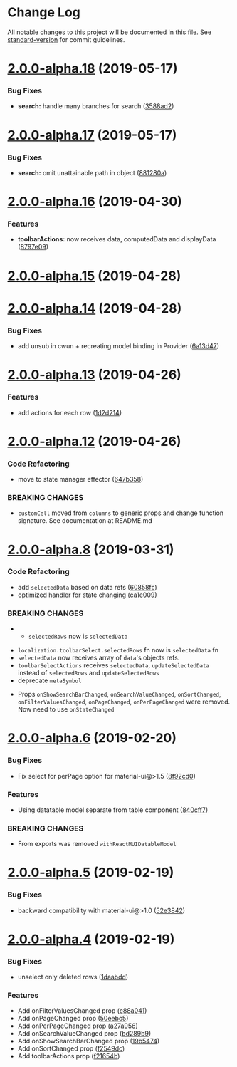 # Change Log

All notable changes to this project will be documented in this file. See [standard-version](https://github.com/conventional-changelog/standard-version) for commit guidelines.

<a name="2.0.0-alpha.18"></a>
# [2.0.0-alpha.18](https://github.com/DTupalov/react-material-ui-datatable/compare/v2.0.0-alpha.17...v2.0.0-alpha.18) (2019-05-17)


### Bug Fixes

* **search:** handle many branches for search ([3588ad2](https://github.com/DTupalov/react-material-ui-datatable/commit/3588ad2))



<a name="2.0.0-alpha.17"></a>
# [2.0.0-alpha.17](https://github.com/DTupalov/react-material-ui-datatable/compare/v2.0.0-alpha.16...v2.0.0-alpha.17) (2019-05-17)


### Bug Fixes

* **search:** omit unattainable path in object ([881280a](https://github.com/DTupalov/react-material-ui-datatable/commit/881280a))



<a name="2.0.0-alpha.16"></a>
# [2.0.0-alpha.16](https://github.com/DTupalov/react-material-ui-datatable/compare/v2.0.0-alpha.15...v2.0.0-alpha.16) (2019-04-30)


### Features

* **toolbarActions:** now receives data, computedData and displayData ([8797e09](https://github.com/DTupalov/react-material-ui-datatable/commit/8797e09))



<a name="2.0.0-alpha.15"></a>
# [2.0.0-alpha.15](https://github.com/DTupalov/react-material-ui-datatable/compare/v2.0.0-alpha.14...v2.0.0-alpha.15) (2019-04-28)



<a name="2.0.0-alpha.14"></a>
# [2.0.0-alpha.14](https://github.com/DTupalov/react-material-ui-datatable/compare/v2.0.0-alpha.13...v2.0.0-alpha.14) (2019-04-28)


### Bug Fixes

* add unsub in cwun + recreating model binding in Provider ([6a13d47](https://github.com/DTupalov/react-material-ui-datatable/commit/6a13d47))



<a name="2.0.0-alpha.13"></a>
# [2.0.0-alpha.13](https://github.com/DTupalov/react-material-ui-datatable/compare/v2.0.0-alpha.12...v2.0.0-alpha.13) (2019-04-26)


### Features

* add actions for each row ([1d2d214](https://github.com/DTupalov/react-material-ui-datatable/commit/1d2d214))



<a name="2.0.0-alpha.12"></a>
# [2.0.0-alpha.12](https://github.com/DTupalov/react-material-ui-datatable/compare/v2.0.0-alpha.8...v2.0.0-alpha.12) (2019-04-26)


### Code Refactoring

* move to state manager effector ([647b358](https://github.com/DTupalov/react-material-ui-datatable/commit/647b358))


### BREAKING CHANGES

* `customCell` moved from `columns` to generic props and change function signature. See documentation at README.md



<a name="2.0.0-alpha.8"></a>
# [2.0.0-alpha.8](https://github.com/DTupalov/react-material-ui-datatable/compare/v2.0.0-alpha.6...v2.0.0-alpha.8) (2019-03-31)


### Code Refactoring

* add `selectedData` based on data refs ([60858fc](https://github.com/DTupalov/react-material-ui-datatable/commit/60858fc))
* optimized handler for state changing ([ca1e009](https://github.com/DTupalov/react-material-ui-datatable/commit/ca1e009))


### BREAKING CHANGES

* - `selectedRows` now is `selectedData`
- `localization.toolbarSelect.selectedRows` fn now is `selectedData` fn
- `selectedData` now receives array of `data`'s objects refs.
- `toolbarSelectActions` receives `selectedData`, `updateSelectedData`
instead of `selectedRows` and `updateSelectedRows`
- deprecate `metaSymbol`
* Props `onShowSearchBarChanged`, `onSearchValueChanged`, `onSortChanged`, `onFilterValuesChanged`, `onPageChanged`, `onPerPageChanged` were removed. Now need to use `onStateChanged`



<a name="2.0.0-alpha.6"></a>
# [2.0.0-alpha.6](https://github.com/DTupalov/react-material-ui-datatable/compare/v2.0.0-alpha.5...v2.0.0-alpha.6) (2019-02-20)


### Bug Fixes

* Fix select for perPage option for material-ui@>1.5 ([8f92cd0](https://github.com/DTupalov/react-material-ui-datatable/commit/8f92cd0))


### Features

* Using datatable model separate from table component ([840cff7](https://github.com/DTupalov/react-material-ui-datatable/commit/840cff7))


### BREAKING CHANGES

* From exports was removed `withReactMUIDatableModel`



<a name="2.0.0-alpha.5"></a>
# [2.0.0-alpha.5](https://github.com/DTupalov/react-material-ui-datatable/compare/v2.0.0-alpha.4...v2.0.0-alpha.5) (2019-02-19)


### Bug Fixes

* backward compatibility with material-ui@>1.0 ([52e3842](https://github.com/DTupalov/react-material-ui-datatable/commit/52e3842))



<a name="2.0.0-alpha.4"></a>
# [2.0.0-alpha.4](https://github.com/DTupalov/react-material-ui-datatable/compare/v2.0.0-alpha.2...v2.0.0-alpha.4) (2019-02-19)


### Bug Fixes

* unselect only deleted rows ([1daabdd](https://github.com/DTupalov/react-material-ui-datatable/commit/1daabdd))


### Features

* Add onFilterValuesChanged prop ([c88a041](https://github.com/DTupalov/react-material-ui-datatable/commit/c88a041))
* Add onPageChanged prop ([50eebc5](https://github.com/DTupalov/react-material-ui-datatable/commit/50eebc5))
* Add onPerPageChanged prop ([a27a956](https://github.com/DTupalov/react-material-ui-datatable/commit/a27a956))
* Add onSearchValueChanged prop ([bd289b9](https://github.com/DTupalov/react-material-ui-datatable/commit/bd289b9))
* Add onShowSearchBarChanged prop ([19b5474](https://github.com/DTupalov/react-material-ui-datatable/commit/19b5474))
* Add onSortChanged prop ([f2549dc](https://github.com/DTupalov/react-material-ui-datatable/commit/f2549dc))
* Add toolbarActions prop ([f21654b](https://github.com/DTupalov/react-material-ui-datatable/commit/f21654b))
